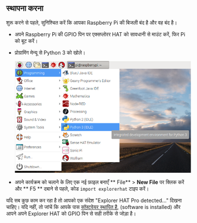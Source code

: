 ## स्थापना करना

शुरू करने से पहले, सुनिश्चित करें कि आपका Raspberry Pi की बिजली बंद है और वह बंद है।

- अपने Raspberry Pi की GPIO पिन पर एक्सप्लोरर HAT को सावधानी से माउंट करें, फिर Pi को बूट करें।

- प्रोग्रामिंग मेन्यू से Python 3 को खोले।
    
    ![Python 3 खोलना](images/python3-app-menu.png)

- अपने कार्यक्रम को चलाने के लिए एक नई फ़ाइल बनाएँ ** File** > **New File** पर क्लिक करें और ** F5 ** दबाने से पहले, कोड `import explorerhat` टाइप करें।

यदि सब कुछ काम कर रहा है तो आपको एक संदेश "Explorer HAT Pro detected..." दिखना चाहिए। यदि नहीं, तो जांचें कि आपके पास [सॉफ़्टवेयर स्थापित है](what-you-will-need), (software is installed) और आपने अपने Explorer HAT को GPIO पिन से सही तरीके से जोड़ा है।